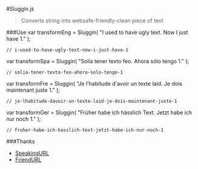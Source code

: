 #Sluggin.js

> Converts string into websafe-friendly-clean piece of text 

###Use
var transformEng = Sluggin( "I used to have ugly text. Now I just have 1." );
```
// i-used-to-have-ugly-text-now-i-just-have-1
```

var transformSpa = Sluggin( "Solía tener texto feo. Ahora sólo tengo 1." );
```
// solia-tener-texto-feo-ahora-solo-tengo-1
```

var transformFre = Sluggin( "Je l'habitude d'avoir un texte laid. Je dois maintenant juste 1." );
```
// je-lhabitude-davoir-un-texte-laid-je-dois-maintenant-juste-1
```

var transformGer = Sluggin( "Früher habe ich hässlich Text. Jetzt habe ich nur noch 1." );
```
// fruher-habe-ich-hasslich-text-jetzt-habe-ich-nur-noch-1
```

###Thanks
- [SpeakingURL](https://github.com/pid/speakingurl)
- [FriendURL](https://github.com/riverside/friendurl)